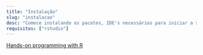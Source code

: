 ```yaml
---
title: "Instalação"
slug: "instalacao"
desc: "Comece instalando os pacotes, IDE's necessários para iniciar a sua jornada no R."
requisitos: ["rstudio"]
---
```


[<i class="fas fa-book"></i> Hands-on programming with R](https://d1b10bmlvqabco.cloudfront.net/attach/ighbo26t3ua52t/igp9099yy4v10/igz7vp4w5su9/OReilly_HandsOn_Programming_with_R_2014.pdf)


